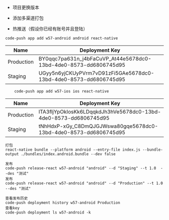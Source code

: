 * 项目更换版本
* 添加多渠道打包

* 热推送（假设你已经有账号并且登陆）

```
code-push app add w57-android android react-native
```

| Name       | Deployment Key  |
| --------   | -------- |
| Production | BY0qqc7pa631n_j4bFaCuVP_At44e5678dc0-13bd-4de0-8573-dd6806745d95 |
| Staging    | UGyy5n6yjCKUyPVrm7vD91zFi5GAe5678dc0-13bd-4de0-8573-dd6806745d95 |

```
    code-push app add w57-ios ios react-native
```


| Name       | Deployment Key  |
| --------   | -------- |
| Production | lTA3fljYpOkIosKk6LDqqkdJh3hVe5678dc0-13bd-4de0-8573-dd6806745d95  |
| Staging    | tNhHdxP-xGy_C8DmQJGJWswa80gqe5678dc0-13bd-4de0-8573-dd6806745d95 |

```
打包
react-native bundle --platform android --entry-file index.js --bundle-output ./bundles/index.android.bundle --dev false

发布
code-push release-react w57-android "android" --d "Staging" --t 1.0  --des "测试"
发布
code-push release-react w57-android "android" --d "Production" --t 1.0  --des "测试"

查看发布历史
code-push deployment history w57-android Production
查看key
code-push deployment ls w57-android -k

```
